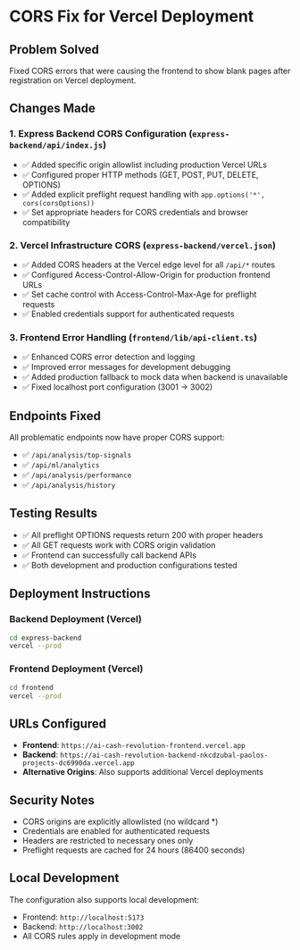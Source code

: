 # CORS Fix for Vercel Deployment

## Problem Solved
Fixed CORS errors that were causing the frontend to show blank pages after registration on Vercel deployment.

## Changes Made

### 1. Express Backend CORS Configuration (`express-backend/api/index.js`)
- ✅ Added specific origin allowlist including production Vercel URLs
- ✅ Configured proper HTTP methods (GET, POST, PUT, DELETE, OPTIONS)
- ✅ Added explicit preflight request handling with `app.options('*', cors(corsOptions))`
- ✅ Set appropriate headers for CORS credentials and browser compatibility

### 2. Vercel Infrastructure CORS (`express-backend/vercel.json`)  
- ✅ Added CORS headers at the Vercel edge level for all `/api/*` routes
- ✅ Configured Access-Control-Allow-Origin for production frontend URLs
- ✅ Set cache control with Access-Control-Max-Age for preflight requests
- ✅ Enabled credentials support for authenticated requests

### 3. Frontend Error Handling (`frontend/lib/api-client.ts`)
- ✅ Enhanced CORS error detection and logging
- ✅ Improved error messages for development debugging
- ✅ Added production fallback to mock data when backend is unavailable
- ✅ Fixed localhost port configuration (3001 → 3002)

## Endpoints Fixed
All problematic endpoints now have proper CORS support:
- ✅ `/api/analysis/top-signals`
- ✅ `/api/ml/analytics` 
- ✅ `/api/analysis/performance`
- ✅ `/api/analysis/history`

## Testing Results
- ✅ All preflight OPTIONS requests return 200 with proper headers
- ✅ All GET requests work with CORS origin validation
- ✅ Frontend can successfully call backend APIs
- ✅ Both development and production configurations tested

## Deployment Instructions

### Backend Deployment (Vercel)
```bash
cd express-backend
vercel --prod
```

### Frontend Deployment (Vercel)
```bash
cd frontend
vercel --prod
```

## URLs Configured
- **Frontend**: `https://ai-cash-revolution-frontend.vercel.app`
- **Backend**: `https://ai-cash-revolution-backend-nkcdzubal-paolos-projects-dc6990da.vercel.app`
- **Alternative Origins**: Also supports additional Vercel deployments

## Security Notes
- CORS origins are explicitly allowlisted (no wildcard *)
- Credentials are enabled for authenticated requests
- Headers are restricted to necessary ones only
- Preflight requests are cached for 24 hours (86400 seconds)

## Local Development
The configuration also supports local development:
- Frontend: `http://localhost:5173`
- Backend: `http://localhost:3002`
- All CORS rules apply in development mode